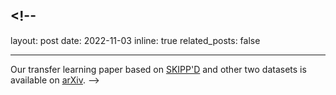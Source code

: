 ## <!--

layout: post
date: 2022-11-03
inline: true
related_posts: false

---

Our transfer learning paper based on <a href='https://github.com/yuhao-nie/Stanford-solar-forecasting-dataset'>SKIPP'D</a> and other two datasets is available on <a href='https://arxiv.org/abs/2211.02108'>arXiv</a>.
-->

